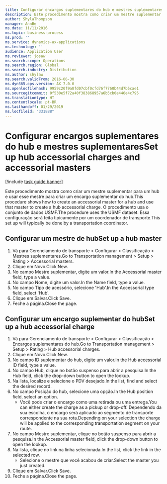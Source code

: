 ```yaml
---
title: Configurar encargos suplementares do hub e mestres suplementares
description: Este procedimento mostra como criar um mestre suplementar para um hub e usar esse mestre para criar um encargo suplementar do hub.
author: ShylaThompson
manager: AnnBe
ms.date: 11/11/2016
ms.topic: business-process
ms.prod: ''
ms.service: dynamics-ax-applications
ms.technology: ''
audience: Application User
ms.reviewer: josaw
ms.search.scope: Operations
ms.search.region: Global
ms.search.industry: Distribution
ms.author: shylaw
ms.search.validFrom: 2016-06-30
ms.dyn365.ops.version: AX 7.0.0
ms.openlocfilehash: 9959c20f9a8fd07cbf0cfd76f7760b44d7b5cae1
ms.sourcegitcommit: 0f530e5f72a40f383868957a6b5cb0e446e4c795
ms.translationtype: HT
ms.contentlocale: pt-BR
ms.lasthandoff: 01/29/2019
ms.locfileid: "331888"
---
```

# <a name="set-up-hub-accessorial-charges-and-accessorial-masters"></a><span data-ttu-id="314cd-103">Configurar encargos suplementares do hub e mestres suplementares</span><span class="sxs-lookup"><span data-stu-id="314cd-103">Set up hub accessorial charges and accessorial masters</span></span>

[!include [task guide banner](../../includes/task-guide-banner.md)]

<span data-ttu-id="314cd-104">Este procedimento mostra como criar um mestre suplementar para um hub e usar esse mestre para criar um encargo suplementar do hub.</span><span class="sxs-lookup"><span data-stu-id="314cd-104">This procedure shows how to create an accessorial master for a hub and use that master to create a hub accessorial charge.</span></span> <span data-ttu-id="314cd-105">O procedimento usa o conjunto de dados USMF.</span><span class="sxs-lookup"><span data-stu-id="314cd-105">The procedure uses the USMF dataset.</span></span> <span data-ttu-id="314cd-106">Essa configuração será feita tipicamente por um coordenador de transporte.</span><span class="sxs-lookup"><span data-stu-id="314cd-106">This set up will typically be done by a transportation coordinator.</span></span>


## <a name="set-up-a-hub-master"></a><span data-ttu-id="314cd-107">Configurar um mestre de hub</span><span class="sxs-lookup"><span data-stu-id="314cd-107">Set up a hub master</span></span>
1. <span data-ttu-id="314cd-108">Vá para Gerenciamento de transporte > Configurar > Classificação > Mestres suplementares.</span><span class="sxs-lookup"><span data-stu-id="314cd-108">Go to Transportation management > Setup > Rating > Accessorial masters.</span></span>
2. <span data-ttu-id="314cd-109">Clique em Novo.</span><span class="sxs-lookup"><span data-stu-id="314cd-109">Click New.</span></span>
3. <span data-ttu-id="314cd-110">No campo Mestre suplementar, digite um valor.</span><span class="sxs-lookup"><span data-stu-id="314cd-110">In the Accessorial master field, type a value.</span></span>
4. <span data-ttu-id="314cd-111">No campo Nome, digite um valor.</span><span class="sxs-lookup"><span data-stu-id="314cd-111">In the Name field, type a value.</span></span>
5. <span data-ttu-id="314cd-112">No campo Tipo de acessório, selecione 'Hub'.</span><span class="sxs-lookup"><span data-stu-id="314cd-112">In the Accessorial type field, select 'Hub'.</span></span>
6. <span data-ttu-id="314cd-113">Clique em Salvar.</span><span class="sxs-lookup"><span data-stu-id="314cd-113">Click Save.</span></span>
7. <span data-ttu-id="314cd-114">Feche a página.</span><span class="sxs-lookup"><span data-stu-id="314cd-114">Close the page.</span></span>

## <a name="set-up-a-hub-accessorial-charge"></a><span data-ttu-id="314cd-115">Configurar um encargo suplementar do hub</span><span class="sxs-lookup"><span data-stu-id="314cd-115">Set up a hub accessorial charge</span></span>
1. <span data-ttu-id="314cd-116">Vá para Gerenciamento de transporte > Configurar > Classificação > Encargos suplementares do hub.</span><span class="sxs-lookup"><span data-stu-id="314cd-116">Go to Transportation management > Setup > Rating > Hub accessorial charges.</span></span>
2. <span data-ttu-id="314cd-117">Clique em Novo.</span><span class="sxs-lookup"><span data-stu-id="314cd-117">Click New.</span></span>
3. <span data-ttu-id="314cd-118">No campo ID suplementar do hub, digite um valor.</span><span class="sxs-lookup"><span data-stu-id="314cd-118">In the Hub accessorial ID field, type a value.</span></span>
4. <span data-ttu-id="314cd-119">No campo Hub, clique no botão suspenso para abrir a pesquisa.</span><span class="sxs-lookup"><span data-stu-id="314cd-119">In the Hub field, click the drop-down button to open the lookup.</span></span>
5. <span data-ttu-id="314cd-120">Na lista, localize e selecione o PDV desejado.</span><span class="sxs-lookup"><span data-stu-id="314cd-120">In the list, find and select the desired record.</span></span>
6. <span data-ttu-id="314cd-121">No campo Posição do hub, selecione uma opção.</span><span class="sxs-lookup"><span data-stu-id="314cd-121">In the Hub position field, select an option.</span></span>
    * <span data-ttu-id="314cd-122">Você pode criar o encargo como uma retirada ou uma entrega.</span><span class="sxs-lookup"><span data-stu-id="314cd-122">You can either create the charge as a pickup or drop-off.</span></span> <span data-ttu-id="314cd-123">Dependendo da sua escolha, o encargo será aplicado ao segmento de transporte correspondente na sua rota.</span><span class="sxs-lookup"><span data-stu-id="314cd-123">Depending on your selection the charge will be applied to the corresponding transportation segment on your route.</span></span>  
7. <span data-ttu-id="314cd-124">No campo Mestre suplementar, clique no botão suspenso para abrir a pesquisa.</span><span class="sxs-lookup"><span data-stu-id="314cd-124">In the Accessorial master field, click the drop-down button to open the lookup.</span></span>
8. <span data-ttu-id="314cd-125">Na lista, clique no link na linha selecionada.</span><span class="sxs-lookup"><span data-stu-id="314cd-125">In the list, click the link in the selected row.</span></span>
    * <span data-ttu-id="314cd-126">Selecione o mestre que você acabou de criar.</span><span class="sxs-lookup"><span data-stu-id="314cd-126">Select the master you just created.</span></span>  
9. <span data-ttu-id="314cd-127">Clique em Salvar.</span><span class="sxs-lookup"><span data-stu-id="314cd-127">Click Save.</span></span>
10. <span data-ttu-id="314cd-128">Feche a página.</span><span class="sxs-lookup"><span data-stu-id="314cd-128">Close the page.</span></span>


